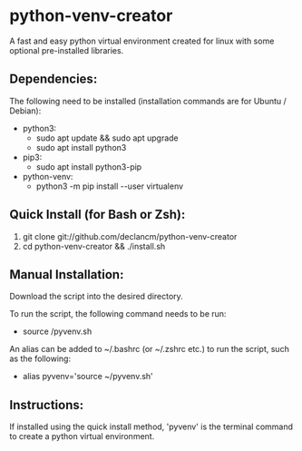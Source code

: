 # python-venv-creator
A fast and easy python virtual environment created for linux with some optional pre-installed libraries.

## Dependencies:
The following need to be installed (installation commands are for Ubuntu / Debian):
- python3:
  - sudo apt update && sudo apt upgrade
  - sudo apt install python3
- pip3:
  - sudo apt install python3-pip
- python-venv:
  - python3 -m pip install --user virtualenv

## Quick Install (for Bash or Zsh):
1. git clone git://github.com/declancm/python-venv-creator
2. cd python-venv-creator && ./install.sh

## Manual Installation:
Download the script into the desired directory.

To run the script, the following command needs to be run:
- source <path-to-directory>/pyvenv.sh

An alias can be added to ~/.bashrc (or ~/.zshrc etc.) to run the script, such as the following:
- alias pyvenv='source ~/pyvenv.sh'

## Instructions:
If installed using the quick install method, 'pyvenv' is the terminal command to create a python virtual environment.




